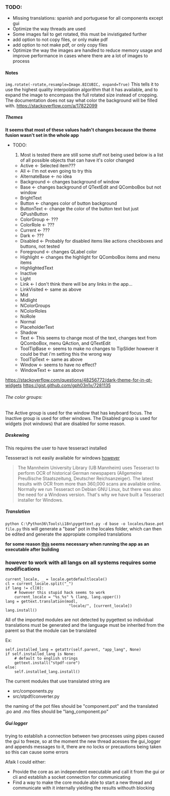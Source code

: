 ### TODO:

* Missing translations: spanish and portuguese for all components except gui
* Optimize the way threads are used
* Some images fail to get rotated, this must be invistigated further
* add option to not copy files, or only make pdf
* add option to not make pdf, or only copy files
* Optimize the way the images are handled to reduce memory usage and improve performance in cases where there are a lot of images to process



#### Notes

`img.rotate(-rotate,resample=Image.BICUBIC, expand=True)`
This tells it to use the highest quality interpolation algorithm that it has available,
and to expand the image to encompass the full rotated size instead of cropping.
The documentation does not say what color the background will be filled with.
https://stackoverflow.com/a/17822099

##### Themes


**It seems that most of these values hadn't changes because the theme fusion wasn't set in the whole app**
  * TODO:

    1. Most is tested there are still some stuff not being used below is a list of all possible objects that can have it's color changed
      * Active <- Selected item???
      * All <- I'm not even going to try this
      * AlternateBase <- no idea
      * Background <- changes background of window
      * Base <- changes background of QTextEdit and QComboBox but not window
      * BrightText
      * Button <- changes color of button background
      * ButtonText <- change the color of the button text but just QPushButton
      * ColorGroup <- ???
      * ColorRole <- ???
      * Current <- ???
      * Dark <- ???
      * Disabled <- Probably for disabled items like actions checkboxes and buttons, not tested
      * Foreground <- changes QLabel color
      * Highlight <- changes the highlight for QComboBox items and menu items
      * HighlightedText
      * Inactive
      * Light
      * Link <- I don't think there will be any links in the app...
      * LinkVisited <- same as above
      * Mid
      * Midlight
      * NColorGroups
      * NColorRoles
      * NoRole
      * Normal
      * PlaceholderText
      * Shadow
      * Text <- This seems to change most of the text, changes text from QComboBox, menu QAction, and QTextEdit
      * ToolTipBase <- seems to make no changes to TipSlider however it could be that i'm setting this the wrong way
      * ToolTipText <- same as above
      * Window <- seems to have no effect?
      * WindowText <- same as above

https://stackoverflow.com/questions/48256772/dark-theme-for-in-qt-widgets
https://gist.github.com/gph03n1x/7281135

###### The color groups:

The Active group is used for the window that has keyboard focus.
The Inactive group is used for other windows.
The Disabled group is used for widgets (not windows) that are disabled for some reason.

##### Deskewing

This requires the user to have tesseract installed

Tessseract is not easily available for windows [however](https://github.com/UB-Mannheim/tesseract/wiki)

>The Mannheim University Library (UB Mannheim) uses Tesseract to perform OCR of historical German newspapers (Allgemeine Preußische Staatszeitung, Deutscher Reichsanzeiger). The latest results with OCR from more than 360,000 scans are available online.
>Normally we run Tesseract on Debian GNU Linux, but there was also the need for a Windows version. That's why we have built a Tesseract installer for Windows.


##### Translation

`python C:\Python36\Tools\i18n\pygettext.py -d base -o locales/base.pot file.py`
this will generate a "base" pot in the locales folder, which can then be edited and generate the appropiate compiled translations

**for some reason [this](https://stackoverflow.com/a/3838090/9646483) seems necessary when running the app as an executable after building**

### however to work with all langs on all systems requires some modifications

```
current_locale, _ = locale.getdefaultlocale()
cl = current_locale.split("_")
if lang != cl[0]:
    # however this stupid hack seems to work
    current_locale = "%s_%s" % (lang, lang.upper())
lang = gettext.translation(modl,
                            "locale/", [current_locale])
lang.install()
```

All of the imported modules are not detected by pygettext so individual translations must be generated and the language must be inherited from the parent so that the module can be translated

Ex:
```
self.installed_lang = getattr(self.parent, "app_lang", None)
if self.installed_lang is None:
    # default to english strings
    gettext.install("stpdf-core")
else:
    self.installed_lang.install()
```

The current modules that use translated string are
* src/components.py
* src/stpdf/converter.py

the naming of the pot files should be "component.pot"
and the translated .po and .mo files should be "lang_component.po"

##### Gui logger 

trying to establish a connection between two processes using pipes caused the gui to freeze, so at the moment the new thread acesses the gui_logger and appends messages to it, there are no locks or precautions being taken so this can cause some errors

Afaik I could either:
 * Provide the core as an independent executable and call it from the gui or cli and establish a socket connection for communicating
 * Find a way to make the core module able to start a new thread and communicate with it internally yielding the results withouth blocking